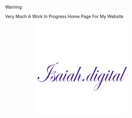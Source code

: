 > [!WARNING]
> Very Much A Work In Progress Home Page For My Website

<p align="center">
  <a href="https://www.isaiah.digital" title="Go To Homepage">
    <img width="300" height="300" src="images/Logo.png" alt="Homepage" />
  </a>
</p>
